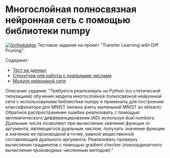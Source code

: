 # **Многослойная полносвязная нейронная сеть с помощью библиотеки numpy**
[![forthebadge](https://forthebadge.com/images/badges/powered-by-coders-sweat.svg)](https://forthebadge.com)
Тестовое задание на проект "Transfer Learning with Diff Pruning".

Содержит:
- [Тест на данных](https://github.com/dsashulya/nn/blob/main/classifier.ipynb)
- [Структура для работы с дуальными числами](https://github.com/dsashulya/nn/blob/main/tensor.py)
- [Модули нейронной сети](https://github.com/dsashulya/nn/blob/main/modules.py)

Описание задания:
"Требуется реализовать на Python (со статической типизацией) обучение модели многослойной полносвязной нейронной сети с использованием библиотеки numpy и применить для построения классификатора для MNIST (можно взять маленький MNIST из sklearn). Обратное распространение ошибки реализовать с помощью автоматического дифференцирования (AD) используя dual numbers. Дуальные числа позволяют при вычислении значения функции от аргумента, являющегося дуальным числом, получать значение функции и значение ее производной в точке, равной вещественной составляющей дуального аргумента.
Реализовать проверку вычисления градиентов с помощью gradient checker (покоординатного вычисления производных численным методом)."
